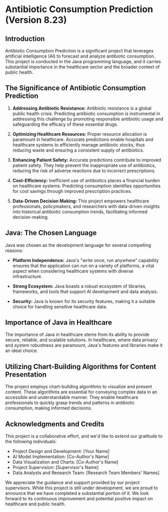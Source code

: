 # Antibiotic Consumption Prediction (Version 8.23)

## Introduction

Antibiotic Consumption Prediction is a significant project that leverages artificial intelligence (AI) to forecast and analyze antibiotic consumption. This project is conducted in the Java programming language, and it carries substantial importance in the healthcare sector and the broader context of public health.

## The Significance of Antibiotic Consumption Prediction

1. **Addressing Antibiotic Resistance:** Antibiotic resistance is a global public health crisis. Predicting antibiotic consumption is instrumental in addressing this challenge by promoting responsible antibiotic usage and safeguarding the efficacy of these essential drugs.

2. **Optimizing Healthcare Resources:** Proper resource allocation is paramount in healthcare. Accurate predictions enable hospitals and healthcare systems to efficiently manage antibiotic stocks, thus reducing waste and ensuring a consistent supply of antibiotics.

3. **Enhancing Patient Safety:** Accurate predictions contribute to improved patient safety. They help prevent the inappropriate use of antibiotics, reducing the risk of adverse reactions due to incorrect prescriptions.

4. **Cost-Efficiency:** Inefficient use of antibiotics places a financial burden on healthcare systems. Predicting consumption identifies opportunities for cost savings through improved prescription practices.

5. **Data-Driven Decision Making:** This project empowers healthcare professionals, policymakers, and researchers with data-driven insights into historical antibiotic consumption trends, facilitating informed decision-making.

## Java: The Chosen Language

Java was chosen as the development language for several compelling reasons:

- **Platform Independence:** Java's "write once, run anywhere" capability ensures that the application can run on a variety of platforms, a vital aspect when considering healthcare systems with diverse infrastructure.

- **Strong Ecosystem:** Java boasts a robust ecosystem of libraries, frameworks, and tools that support AI development and data analysis.

- **Security:** Java is known for its security features, making it a suitable choice for handling sensitive healthcare data.

## Importance of Java in Healthcare

The importance of Java in healthcare stems from its ability to provide secure, reliable, and scalable solutions. In healthcare, where data privacy and system robustness are paramount, Java's features and libraries make it an ideal choice.

## Utilizing Chart-Building Algorithms for Content Presentation

The project employs chart-building algorithms to visualize and present content. These algorithms are essential for conveying complex data in an accessible and understandable manner. They enable healthcare professionals to quickly grasp trends and patterns in antibiotic consumption, making informed decisions.

## Acknowledgments and Credits

This project is a collaborative effort, and we'd like to extend our gratitude to the following individuals:

- Project Design and Development: [Your Name]
- AI Model Implementation: [Co-Author's Name]
- Data Visualization and Charts: [Co-Author's Name]
- Project Supervision: [Supervisor's Name]
- Data Analysts and Research Team: [Research Team Members' Names]

We appreciate the guidance and support provided by our project supervisors. While this project is still under development, we are proud to announce that we have completed a substantial portion of it. We look forward to its continuous improvement and potential positive impact on healthcare and public health.

